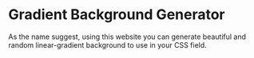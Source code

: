 # Gradient Background Generator
As the name suggest, using this website you can generate beautiful and random linear-gradient background to use in your CSS field.

